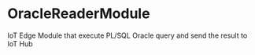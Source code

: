 # OracleReaderModule
IoT Edge Module that execute PL/SQL Oracle query and send the result to IoT Hub

